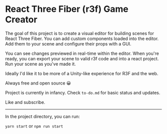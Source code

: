 # React Three Fiber (r3f) Game Creator

The goal of this project is to create a visual editor for building scenes for React Three Fiber. You can add custom components loaded into the editor. Add them to your scene and configure their props with a GUI.

You can see changes previewed in real-time within the editor. When you're ready, you can export your scene to valid r3f code and into a react project. Run your scene as you've made it.

Ideally I'd like it to be more of a Unity-like experience for R3F and the web.

Always free and open source 😀

Project is currently in infancy. Check `to-do.md` for basic status and updates.

Like and subscribe.

---

In the project directory, you can run:

`yarn start` or `npm run start`
